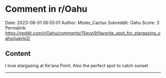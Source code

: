 # Comment in r/Oahu

Date: 2023-08-01 06:55:01
Author: Mister_Cactus
Subreddit: Oahu
Score: 3
Permalink: https://reddit.com/r/Oahu/comments/15evzi9/favorite_spot_for_stargazing_oahu/juaylo2/

## Content

I love stargazing at Ke'ana Point. Also the perfect spot to catch sunset

---
